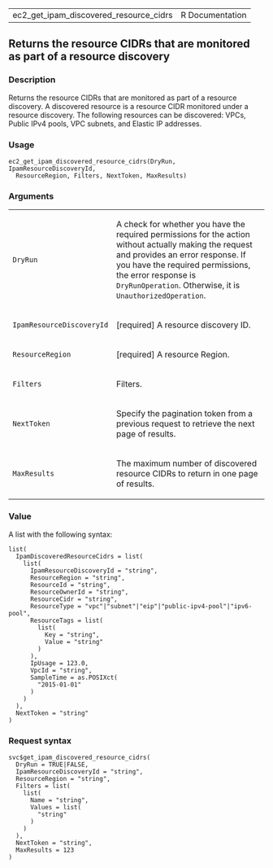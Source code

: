 <table style="width: 100%;">
<tbody>
<tr class="odd">
<td>ec2_get_ipam_discovered_resource_cidrs</td>
<td style="text-align: right;">R Documentation</td>
</tr>
</tbody>
</table>

## Returns the resource CIDRs that are monitored as part of a resource discovery

### Description

Returns the resource CIDRs that are monitored as part of a resource
discovery. A discovered resource is a resource CIDR monitored under a
resource discovery. The following resources can be discovered: VPCs,
Public IPv4 pools, VPC subnets, and Elastic IP addresses.

### Usage

    ec2_get_ipam_discovered_resource_cidrs(DryRun, IpamResourceDiscoveryId,
      ResourceRegion, Filters, NextToken, MaxResults)

### Arguments

<table>
<colgroup>
<col style="width: 35%" />
<col style="width: 65%" />
</colgroup>
<tbody>
<tr class="odd">
<td><code
id="ec2_get_ipam_discovered_resource_cidrs_:_DryRun">DryRun</code></td>
<td><p>A check for whether you have the required permissions for the
action without actually making the request and provides an error
response. If you have the required permissions, the error response is
<code>DryRunOperation</code>. Otherwise, it is
<code>UnauthorizedOperation</code>.</p></td>
</tr>
<tr class="even">
<td><code
id="ec2_get_ipam_discovered_resource_cidrs_:_IpamResourceDiscoveryId">IpamResourceDiscoveryId</code></td>
<td><p>[required] A resource discovery ID.</p></td>
</tr>
<tr class="odd">
<td><code
id="ec2_get_ipam_discovered_resource_cidrs_:_ResourceRegion">ResourceRegion</code></td>
<td><p>[required] A resource Region.</p></td>
</tr>
<tr class="even">
<td><code
id="ec2_get_ipam_discovered_resource_cidrs_:_Filters">Filters</code></td>
<td><p>Filters.</p></td>
</tr>
<tr class="odd">
<td><code
id="ec2_get_ipam_discovered_resource_cidrs_:_NextToken">NextToken</code></td>
<td><p>Specify the pagination token from a previous request to retrieve
the next page of results.</p></td>
</tr>
<tr class="even">
<td><code
id="ec2_get_ipam_discovered_resource_cidrs_:_MaxResults">MaxResults</code></td>
<td><p>The maximum number of discovered resource CIDRs to return in one
page of results.</p></td>
</tr>
</tbody>
</table>

### Value

A list with the following syntax:

    list(
      IpamDiscoveredResourceCidrs = list(
        list(
          IpamResourceDiscoveryId = "string",
          ResourceRegion = "string",
          ResourceId = "string",
          ResourceOwnerId = "string",
          ResourceCidr = "string",
          ResourceType = "vpc"|"subnet"|"eip"|"public-ipv4-pool"|"ipv6-pool",
          ResourceTags = list(
            list(
              Key = "string",
              Value = "string"
            )
          ),
          IpUsage = 123.0,
          VpcId = "string",
          SampleTime = as.POSIXct(
            "2015-01-01"
          )
        )
      ),
      NextToken = "string"
    )

### Request syntax

    svc$get_ipam_discovered_resource_cidrs(
      DryRun = TRUE|FALSE,
      IpamResourceDiscoveryId = "string",
      ResourceRegion = "string",
      Filters = list(
        list(
          Name = "string",
          Values = list(
            "string"
          )
        )
      ),
      NextToken = "string",
      MaxResults = 123
    )
